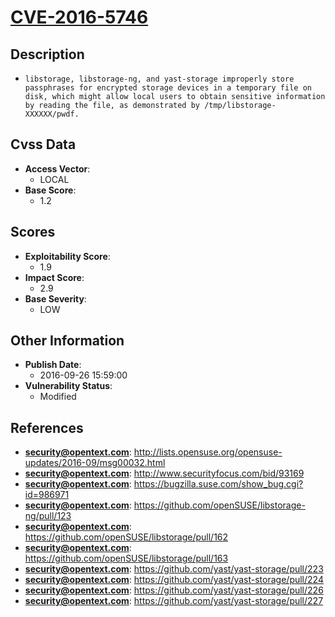 
# [CVE-2016-5746](https://cve.mitre.org/cgi-bin/cvename.cgi?name=CVE-2016-5746)

## Description

- `libstorage, libstorage-ng, and yast-storage improperly store passphrases for encrypted storage devices in a temporary file on disk, which might allow local users to obtain sensitive information by reading the file, as demonstrated by /tmp/libstorage-XXXXXX/pwdf.`

## Cvss Data

- **Access Vector**:
  - LOCAL
- **Base Score**:
  - 1.2

## Scores

- **Exploitability Score**:
  - 1.9
- **Impact Score**:
  - 2.9
- **Base Severity**:
  - LOW

## Other Information

- **Publish Date**:
  - 2016-09-26 15:59:00
- **Vulnerability Status**:
  - Modified

## References

- **security@opentext.com**: http://lists.opensuse.org/opensuse-updates/2016-09/msg00032.html
- **security@opentext.com**: http://www.securityfocus.com/bid/93169
- **security@opentext.com**: https://bugzilla.suse.com/show_bug.cgi?id=986971
- **security@opentext.com**: https://github.com/openSUSE/libstorage-ng/pull/123
- **security@opentext.com**: https://github.com/openSUSE/libstorage/pull/162
- **security@opentext.com**: https://github.com/openSUSE/libstorage/pull/163
- **security@opentext.com**: https://github.com/yast/yast-storage/pull/223
- **security@opentext.com**: https://github.com/yast/yast-storage/pull/224
- **security@opentext.com**: https://github.com/yast/yast-storage/pull/226
- **security@opentext.com**: https://github.com/yast/yast-storage/pull/227
